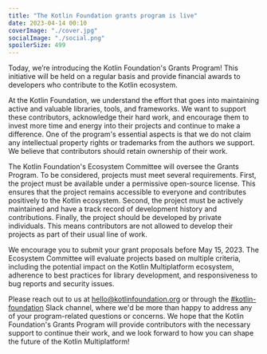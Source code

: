 ```yaml
---
title: "The Kotlin Foundation grants program is live"
date: 2023-04-14 00:10
coverImage: "./cover.jpg"
socialImage: "./social.png"
spoilerSize: 499
---
```


Today, we’re introducing the Kotlin Foundation's Grants Program! This initiative will be held on a regular basis and provide financial awards to developers who contribute to the Kotlin ecosystem.

At the Kotlin Foundation, we understand the effort that goes into maintaining active and valuable libraries, tools, and frameworks. We want to support these contributors, acknowledge their hard work, and encourage them to invest more time and energy into their projects and continue to make a difference. One of the program's essential aspects is that we do not claim any intellectual property rights or trademarks from the authors we support. We believe that contributors should retain ownership of their work.

The Kotlin Foundation's Ecosystem Committee will oversee the Grants Program. To be considered, projects must meet several requirements. First, the project must be available under a permissive open-source license. This ensures that the project remains accessible to everyone and contributes positively to the Kotlin ecosystem. Second, the project must be actively maintained and have a track record of development history and contributions. Finally, the project should be developed by private individuals. This means contributors are not allowed to develop their projects as part of their usual line of work.

We encourage you to submit your grant proposals before May 15, 2023. The Ecosystem Committee will evaluate projects based on multiple criteria, including the potential impact on the Kotlin Multiplatform ecosystem, adherence to best practices for library development, and responsiveness to bug reports and security issues.

Please reach out to us at [hello@kotlinfoundation.org](mailto:hello@kotlinfoundation.org) or through the [#kotlin-foundation](https://slack-chats.kotlinlang.org/c/kotlin-foundation) Slack channel, where we'd be more than happy to address any of your program-related questions or concerns. We hope that the Kotlin Foundation's Grants Program will provide contributors with the necessary support to continue their work, and we look forward to how you can shape the future of the Kotlin Multiplatform!

